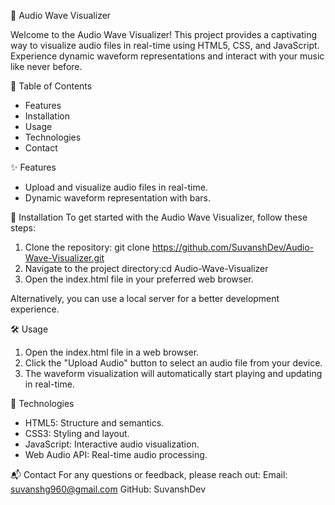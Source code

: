 🎵 Audio Wave Visualizer

Welcome to the Audio Wave Visualizer! This project provides a captivating way to visualize audio files in real-time using HTML5, CSS, and JavaScript. Experience dynamic waveform representations and interact with your music like never before.

📂 Table of Contents
- Features
- Installation
- Usage
- Technologies
- Contact

✨ Features
- Upload and visualize audio files in real-time.
- Dynamic waveform representation with bars.

🚀 Installation
To get started with the Audio Wave Visualizer, follow these steps:

1. Clone the repository: git clone https://github.com/SuvanshDev/Audio-Wave-Visualizer.git
2. Navigate to the project directory:cd Audio-Wave-Visualizer
3. Open the index.html file in your preferred web browser.

Alternatively, you can use a local server for a better development experience.

🛠️ Usage
1. Open the index.html file in a web browser.
2. Click the "Upload Audio" button to select an audio file from your device.
3. The waveform visualization will automatically start playing and updating in real-time.

🔧 Technologies
- HTML5: Structure and semantics.
- CSS3: Styling and layout.
- JavaScript: Interactive audio visualization.
- Web Audio API: Real-time audio processing.

📬 Contact
For any questions or feedback, please reach out:
Email: suvanshg960@gmail.com
GitHub: SuvanshDev
